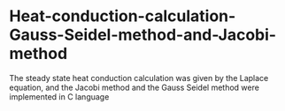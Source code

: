 # Heat-conduction-calculation-Gauss-Seidel-method-and-Jacobi-method

The steady state heat conduction calculation was given by the Laplace equation, and the Jacobi method and the Gauss Seidel method were implemented in C language

